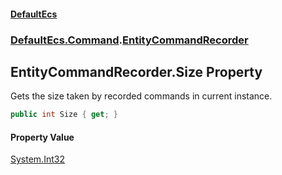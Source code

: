 #### [DefaultEcs](DefaultEcs.md 'DefaultEcs')
### [DefaultEcs.Command](DefaultEcs.md#DefaultEcs_Command 'DefaultEcs.Command').[EntityCommandRecorder](EntityCommandRecorder.md 'DefaultEcs.Command.EntityCommandRecorder')
## EntityCommandRecorder.Size Property
Gets the size taken by recorded commands in current instance.  
```csharp
public int Size { get; }
```
#### Property Value
[System.Int32](https://docs.microsoft.com/en-us/dotnet/api/System.Int32 'System.Int32')
